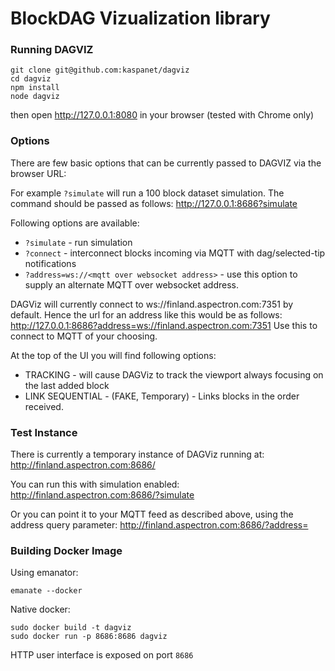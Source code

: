 # BlockDAG Vizualization library

### Running DAGVIZ
```
git clone git@github.com:kaspanet/dagviz
cd dagviz
npm install
node dagviz
```
then open http://127.0.0.1:8080 in your browser (tested with Chrome only)


### Options

There are few basic options that can be currently passed to DAGVIZ via the browser URL:

For example `?simulate` will run a 100 block dataset simulation.  The command should be passed as follows: http://127.0.0.1:8686?simulate

Following options are available:

- `?simulate` - run simulation
- `?connect` - interconnect blocks incoming via MQTT with dag/selected-tip notifications
- `?address=ws://<mqtt over websocket address>` - use this option to supply an alternate MQTT over websocket address. 

DAGViz will currently connect to ws://finland.aspectron.com:7351 by default. Hence the url for an address like this would be as follows:  http://127.0.0.1:8686?address=ws://finland.aspectron.com:7351 Use this to connect to MQTT of your choosing.

At the top of the UI you will find following options:
- TRACKING - will cause DAGViz to track the viewport always focusing on the last added block
- LINK SEQUENTIAL - (FAKE, Temporary) - Links blocks in the order received.


### Test Instance

There is currently a temporary instance of DAGViz running at:
http://finland.aspectron.com:8686/

You can run this with simulation enabled:
http://finland.aspectron.com:8686/?simulate

Or you can point it to your MQTT feed as described above, using the address query parameter:
http://finland.aspectron.com:8686/?address=<websocket mqtt server>

### Building Docker Image

Using emanator:
```
emanate --docker
```

Native docker:
```
sudo docker build -t dagviz 
sudo docker run -p 8686:8686 dagviz
```

HTTP user interface is exposed on port `8686`